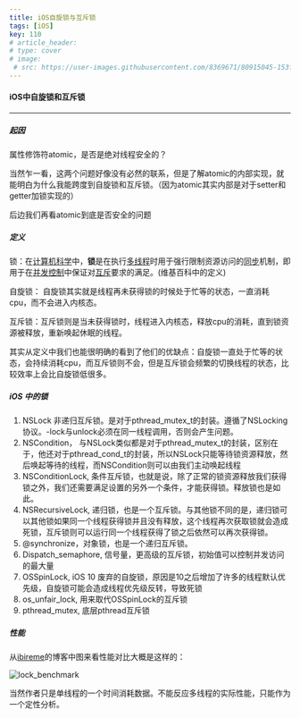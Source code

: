 ```yaml
---
title: iOS自旋锁与互斥锁
tags: [iOS] 
key: 110 
# article_header:
# type: cover 
# image:
 # src: https://user-images.githubusercontent.com/8369671/80915045-153ff780-8d82-11ea-9acf-6ccbf2b05d9d.png 
---
```


#### iOS中自旋锁和互斥锁

------

##### 起因

属性修饰符atomic，是否是绝对线程安全的？

当然乍一看，这两个问题好像没有必然的联系，但是了解atomic的内部实现，就能明白为什么我能跨度到自旋锁和互斥锁。（因为atomic其实内部是对于setter和getter加锁实现的）

后边我们再看atomic到底是否安全的问题

##### 定义

锁：在[计算机科学](https://zh.wikipedia.org/wiki/计算机科学)中，**锁**是在执行[多线程](https://zh.wikipedia.org/wiki/多线程)时用于强行限制资源访问的[同步](https://zh.wikipedia.org/wiki/同步)机制，即用于在[并发控制](https://zh.wikipedia.org/wiki/并发控制)中保证对[互斥](https://zh.wikipedia.org/wiki/互斥)要求的满足。(维基百科中的定义)

自旋锁： 自旋锁其实就是线程再未获得锁的时候处于忙等的状态，一直消耗cpu，而不会进入内核态。

互斥锁：互斥锁则是当未获得锁时，线程进入内核态，释放cpu的消耗，直到锁资源被释放，重新唤起休眠的线程。

其实从定义中我们也能很明确的看到了他们的优缺点：自旋锁一直处于忙等的状态，会持续消耗cpu，而互斥锁则不会，但是互斥锁会频繁的切换线程的状态，比较效率上会比自旋锁低很多。

##### iOS 中的锁

1. NSLock 非递归互斥锁。是对于pthread_mutex_t的封装。遵循了NSLocking协议。-lock与unlock必须在同一线程调用，否则会产生问题。
2. NSCondition， 与NSLock类似都是对于pthread_mutex_t的封装，区别在于，他还对于pthread_cond_t的封装，所以NSLock只能等待锁资源释放，然后唤起等待的线程，而NSCondition则可以由我们主动唤起线程
3. NSConditionLock, 条件互斥锁，也就是说，除了正常的锁资源释放我们获得锁之外，我们还需要满足设置的另外一个条件，才能获得锁。释放锁也是如此。
4. NSRecursiveLock, 递归锁，也是一个互斥锁。与其他锁不同的是，递归锁可以其他锁如果同一个线程获得锁并且没有释放，这个线程再次获取锁就会造成死锁，互斥锁则可以运行同一个线程获得了锁之后依然可以再次获得锁。
5. @synchronize，对象锁，也是一个递归互斥锁。
6. Dispatch_semaphore,  信号量，更高级的互斥锁，初始值可以控制并发访问的最大量
7. OSSpinLock, iOS 10 废弃的自旋锁，原因是10之后增加了许多的线程默认优先级，自旋锁可能会造成线程优先级反转，导致死锁
8. os_unfair_lock, 用来取代OSSpinLock的互斥锁
9. pthread_mutex, 底层pthread互斥锁

##### 性能

从[ibireme](https://blog.ibireme.com/author/ibireme/)的博客中图来看性能对比大概是这样的：

![lock_benchmark](https://blog.ibireme.com/wp-content/uploads/2016/01/lock_benchmark.png)



当然作者只是单线程的一个时间消耗数据。不能反应多线程的实际性能，只能作为一个定性分析。



